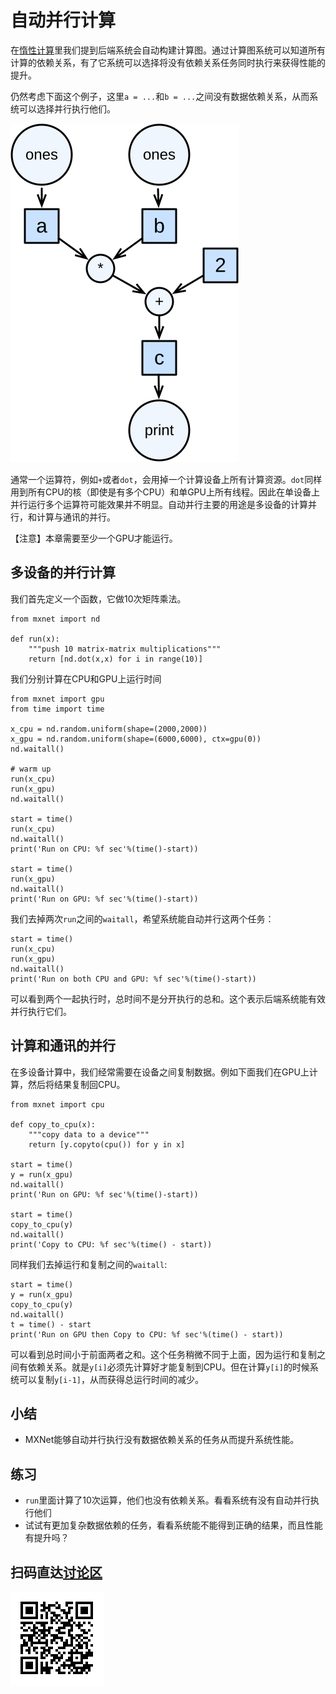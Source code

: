 # 自动并行计算

在[惰性计算](./lazy-evaluation.md)里我们提到后端系统会自动构建计算图。通过计算图系统可以知道所有计算的依赖关系，有了它系统可以选择将没有依赖关系任务同时执行来获得性能的提升。

仍然考虑下面这个例子，这里`a = ...`和`b = ...`之间没有数据依赖关系，从而系统可以选择并行执行他们。

![](../img/frontend-backend.svg)

通常一个运算符，例如`+`或者`dot`，会用掉一个计算设备上所有计算资源。`dot`同样用到所有CPU的核（即使是有多个CPU）和单GPU上所有线程。因此在单设备上并行运行多个运算符可能效果并不明显。自动并行主要的用途是多设备的计算并行，和计算与通讯的并行。

【注意】本章需要至少一个GPU才能运行。

## 多设备的并行计算

我们首先定义一个函数，它做10次矩阵乘法。

```{.python .input}
from mxnet import nd

def run(x):
    """push 10 matrix-matrix multiplications"""
    return [nd.dot(x,x) for i in range(10)]
```

我们分别计算在CPU和GPU上运行时间

```{.python .input}
from mxnet import gpu
from time import time

x_cpu = nd.random.uniform(shape=(2000,2000))
x_gpu = nd.random.uniform(shape=(6000,6000), ctx=gpu(0))
nd.waitall()

# warm up
run(x_cpu)
run(x_gpu)
nd.waitall()

start = time()
run(x_cpu)
nd.waitall()
print('Run on CPU: %f sec'%(time()-start))

start = time()
run(x_gpu)
nd.waitall()
print('Run on GPU: %f sec'%(time()-start))

```

我们去掉两次`run`之间的`waitall`，希望系统能自动并行这两个任务：

```{.python .input}
start = time()
run(x_cpu)
run(x_gpu)
nd.waitall()
print('Run on both CPU and GPU: %f sec'%(time()-start))
```

可以看到两个一起执行时，总时间不是分开执行的总和。这个表示后端系统能有效并行执行它们。

## 计算和通讯的并行

在多设备计算中，我们经常需要在设备之间复制数据。例如下面我们在GPU上计算，然后将结果复制回CPU。

```{.python .input}
from mxnet import cpu

def copy_to_cpu(x):
    """copy data to a device"""
    return [y.copyto(cpu()) for y in x]

start = time()
y = run(x_gpu)
nd.waitall()
print('Run on GPU: %f sec'%(time()-start))

start = time()
copy_to_cpu(y)
nd.waitall()
print('Copy to CPU: %f sec'%(time() - start))
```

同样我们去掉运行和复制之间的`waitall`:

```{.python .input}
start = time()
y = run(x_gpu)
copy_to_cpu(y)
nd.waitall()
t = time() - start
print('Run on GPU then Copy to CPU: %f sec'%(time() - start))
```

可以看到总时间小于前面两者之和。这个任务稍微不同于上面，因为运行和复制之间有依赖关系。就是`y[i]`必须先计算好才能复制到CPU。但在计算`y[i]`的时候系统可以复制`y[i-1]`，从而获得总运行时间的减少。

## 小结

* MXNet能够自动并行执行没有数据依赖关系的任务从而提升系统性能。

## 练习

* `run`里面计算了10次运算，他们也没有依赖关系。看看系统有没有自动并行执行他们
* 试试有更加复杂数据依赖的任务，看看系统能不能得到正确的结果，而且性能有提升吗？

## 扫码直达[讨论区](https://discuss.gluon.ai/t/topic/1883)

![](../img/qr_auto-parallelism.svg)
